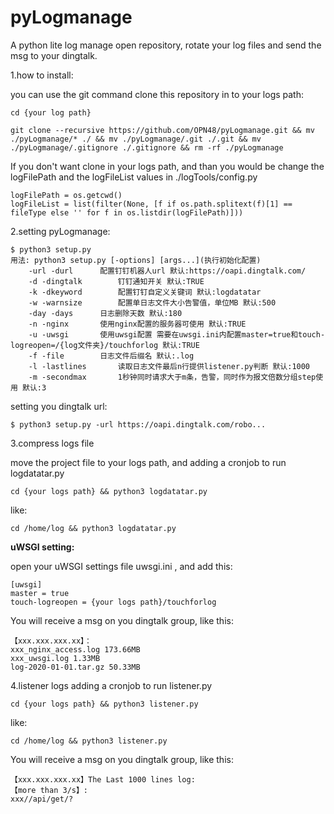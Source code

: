 # pyLogmanage
A python lite log manage open repository, rotate your log files and send the msg to your dingtalk.

1.how to install:

you can use the git command clone this repository in to your logs path:
```
cd {your log path}

git clone --recursive https://github.com/OPN48/pyLogmanage.git && mv ./pyLogmanage/* ./ && mv ./pyLogmanage/.git ./.git && mv ./pyLogmanage/.gitignore ./.gitignore && rm -rf ./pyLogmanage
```
If you don't want clone in your logs path, and than you would be change the logFilePath and the logFileList values in  ./logTools/config.py
```buildoutcfg
logFilePath = os.getcwd()
logFileList = list(filter(None, [f if os.path.splitext(f)[1] == fileType else '' for f in os.listdir(logFilePath)]))
```

2.setting pyLogmanage:

```
$ python3 setup.py 
用法: python3 setup.py [-options] [args...](执行初始化配置)
    -url -durl    	配置钉钉机器人url 默认:https://oapi.dingtalk.com/
    -d -dingtalk    	钉钉通知开关 默认:TRUE
    -k -dkeyword    	配置钉钉自定义关键词 默认:logdatatar
    -w -warnsize    	配置单日志文件大小告警值，单位MB 默认:500
    -day -days    	日志删除天数 默认:180
    -n -nginx    	使用nginx配置的服务器可使用 默认:TRUE
    -u -uwsgi    	使用uwsgi配置 需要在uwsgi.ini内配置master=true和touch-logreopen=/{log文件夹}/touchforlog 默认:TRUE
    -f -file    	日志文件后缀名 默认:.log
    -l -lastlines    	读取日志文件最后n行提供listener.py判断 默认:1000
    -m -secondmax    	1秒钟同时请求大于m条，告警，同时作为报文倍数分组step使用 默认:3

```
setting you dingtalk url:
```
$ python3 setup.py -url https://oapi.dingtalk.com/robo...
```

3.compress logs file

   move the project file to your logs path, and adding a cronjob to run logdatatar.py
```
cd {your logs path} && python3 logdatatar.py
```
like:
```
cd /home/log && python3 logdatatar.py
```
**uWSGI setting:**

open your uWSGI settings file uwsgi.ini , and add this:
```
[uwsgi]
master = true
touch-logreopen = {your logs path}/touchforlog
```
You will receive a msg on you dingtalk group, like this:
```
【xxx.xxx.xxx.xx】：
xxx_nginx_access.log 173.66MB
xxx_uwsgi.log 1.33MB
log-2020-01-01.tar.gz 50.33MB
```
4.listener logs
adding a cronjob to run listener.py
```
cd {your logs path} && python3 listener.py
```
like:
```
cd /home/log && python3 listener.py
```
You will receive a msg on you dingtalk group, like this:
```
【xxx.xxx.xxx.xx】The Last 1000 lines log:
【more than 3/s】:
xxx//api/get/?
```